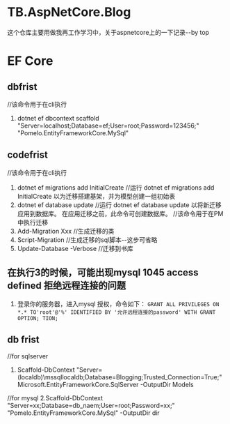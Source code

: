 # TB.AspNetCore.Blog
这个仓库主要用做我再工作学习中，关于aspnetcore上的一下记录--by top

# EF Core

## dbfrist
//该命令用于在cli执行
1. dotnet ef dbcontext scaffold "Server=localhost;Database=ef;User=root;Password=123456;" "Pomelo.EntityFrameworkCore.MySql"

## codefrist
//该命令用于在cli执行
1. dotnet ef migrations add InitialCreate //运行 dotnet ef migrations add InitialCreate 以为迁移搭建基架，并为模型创建一组初始表
2. dotnet ef database update //运行 dotnet ef database update 以将新迁移应用到数据库。 在应用迁移之前，此命令可创建数据库。
//该命令用于在PM中执行迁移
1. Add-Migration Xxx //生成迁移的类
2. Script-Migration //生成迁移的sql脚本--这步可省略
3. Update-Database -Verbose //迁移到书库
## 在执行3的时候，可能出现mysql 1045 access defined 拒绝远程连接的问题
1. 登录你的服务器，进入mysql 授权，命令如下：
``` GRANT ALL PRIVILEGES ON *.* TO'root'@'%' IDENTIFIED BY '允许远程连接的password' WITH GRANT OPTION; TION; ```

## db frist
//for sqlserver
1. Scaffold-DbContext "Server=(localdb)\mssqllocaldb;Database=Blogging;Trusted_Connection=True;" Microsoft.EntityFrameworkCore.SqlServer -OutputDir Models

//for mysql
2.Scaffold-DbContext "Server=xx;Database=db_naem;User=root;Password=xx;" "Pomelo.EntityFrameworkCore.MySql" -OutputDir dir

